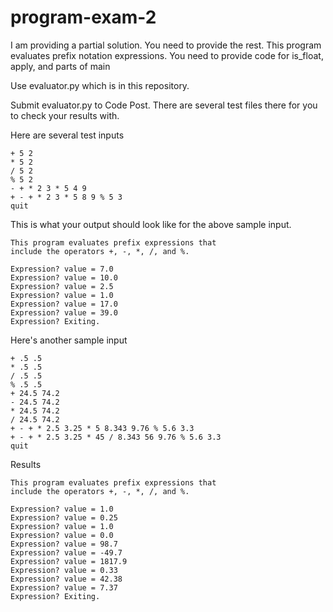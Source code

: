 # program-exam-2
I am providing a partial solution. You need to provide the rest. 
This program evaluates prefix notation expressions. 
You need to provide code for is_float, apply, and parts of main

Use evaluator.py which is in this repository.

Submit evaluator.py to Code Post. There are several test files there for you to check your results with.

Here are several test inputs

```
+ 5 2
* 5 2
/ 5 2
% 5 2
- + * 2 3 * 5 4 9
+ - + * 2 3 * 5 8 9 % 5 3
quit
```

This is what your output should look like for the above sample input.
```
This program evaluates prefix expressions that
include the operators +, -, *, /, and %.

Expression? value = 7.0
Expression? value = 10.0
Expression? value = 2.5
Expression? value = 1.0
Expression? value = 17.0
Expression? value = 39.0
Expression? Exiting.
```
Here's another sample input
```
+ .5 .5
* .5 .5
/ .5 .5
% .5 .5
+ 24.5 74.2
- 24.5 74.2
* 24.5 74.2
/ 24.5 74.2
+ - + * 2.5 3.25 * 5 8.343 9.76 % 5.6 3.3
+ - + * 2.5 3.25 * 45 / 8.343 56 9.76 % 5.6 3.3
quit
```
Results
```
This program evaluates prefix expressions that
include the operators +, -, *, /, and %.

Expression? value = 1.0
Expression? value = 0.25
Expression? value = 1.0
Expression? value = 0.0
Expression? value = 98.7
Expression? value = -49.7
Expression? value = 1817.9
Expression? value = 0.33
Expression? value = 42.38
Expression? value = 7.37
Expression? Exiting.
```
